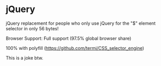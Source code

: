 # jQuery
jQuery replacement for people who only use jQuery for the "$" element selector in only 56 bytes!

Browser Support:
Full support (97.5% global browser share)


100% with polyfill (https://github.com/termi/CSS_selector_engine)

This is a joke btw.
